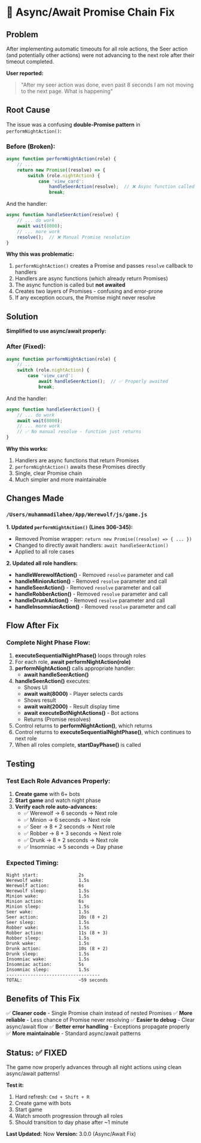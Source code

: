 # 🔧 Async/Await Promise Chain Fix

## Problem

After implementing automatic timeouts for all role actions, the Seer action (and potentially other actions) were not advancing to the next role after their timeout completed.

**User reported:**
> "After my seer action was done, even past 8 seconds I am not moving to the next page. What is happening"

## Root Cause

The issue was a confusing **double-Promise pattern** in `performNightAction()`:

### Before (Broken):
```javascript
async function performNightAction(role) {
    // ...
    return new Promise((resolve) => {
        switch (role.nightAction) {
            case 'view_card':
                handleSeerAction(resolve);  // ❌ Async function called but not awaited
                break;
```

And the handler:
```javascript
async function handleSeerAction(resolve) {
    // ... do work
    await wait(8000);
    // ... more work
    resolve();  // ❌ Manual Promise resolution
}
```

**Why this was problematic:**
1. `performNightAction()` creates a Promise and passes `resolve` callback to handlers
2. Handlers are async functions (which already return Promises)
3. The async function is called but **not awaited**
4. Creates two layers of Promises - confusing and error-prone
5. If any exception occurs, the Promise might never resolve

## Solution

**Simplified to use async/await properly:**

### After (Fixed):
```javascript
async function performNightAction(role) {
    // ...
    switch (role.nightAction) {
        case 'view_card':
            await handleSeerAction();  // ✅ Properly awaited
            break;
```

And the handler:
```javascript
async function handleSeerAction() {
    // ... do work
    await wait(8000);
    // ... more work
    // ✅ No manual resolve - function just returns
}
```

**Why this works:**
1. Handlers are async functions that return Promises
2. `performNightAction()` awaits these Promises directly
3. Single, clear Promise chain
4. Much simpler and more maintainable

## Changes Made

### `/Users/muhammadilahee/App/Werewolf/js/game.js`

**1. Updated `performNightAction()` (Lines 306-345):**
- Removed Promise wrapper: `return new Promise((resolve) => { ... })`
- Changed to directly await handlers: `await handleSeerAction()`
- Applied to all role cases

**2. Updated all role handlers:**
- **handleWerewolfAction()** - Removed `resolve` parameter and call
- **handleMinionAction()** - Removed `resolve` parameter and call
- **handleSeerAction()** - Removed `resolve` parameter and call
- **handleRobberAction()** - Removed `resolve` parameter and call
- **handleDrunkAction()** - Removed `resolve` parameter and call
- **handleInsomniacAction()** - Removed `resolve` parameter and call

## Flow After Fix

### Complete Night Phase Flow:

1. **executeSequentialNightPhase()** loops through roles
2. For each role, **await performNightAction(role)**
3. **performNightAction()** calls appropriate handler:
   - **await handleSeerAction()**
4. **handleSeerAction()** executes:
   - Shows UI
   - **await wait(8000)** - Player selects cards
   - Shows result
   - **await wait(2000)** - Result display time
   - **await executeBotNightActions()** - Bot actions
   - Returns (Promise resolves)
5. Control returns to **performNightAction()**, which returns
6. Control returns to **executeSequentialNightPhase()**, which continues to next role
7. When all roles complete, **startDayPhase()** is called

## Testing

### Test Each Role Advances Properly:

1. **Create game** with 6+ bots
2. **Start game** and watch night phase
3. **Verify each role auto-advances:**
   - ✅ Werewolf → 6 seconds → Next role
   - ✅ Minion → 6 seconds → Next role
   - ✅ Seer → 8 + 2 seconds → Next role
   - ✅ Robber → 8 + 3 seconds → Next role
   - ✅ Drunk → 8 + 2 seconds → Next role
   - ✅ Insomniac → 5 seconds → Day phase

### Expected Timing:
```
Night start:               2s
Werewolf wake:             1.5s
Werewolf action:           6s
Werewolf sleep:            1.5s
Minion wake:               1.5s
Minion action:             6s
Minion sleep:              1.5s
Seer wake:                 1.5s
Seer action:               10s (8 + 2)
Seer sleep:                1.5s
Robber wake:               1.5s
Robber action:             11s (8 + 3)
Robber sleep:              1.5s
Drunk wake:                1.5s
Drunk action:              10s (8 + 2)
Drunk sleep:               1.5s
Insomniac wake:            1.5s
Insomniac action:          5s
Insomniac sleep:           1.5s
-----------------------------------
TOTAL:                     ~59 seconds
```

## Benefits of This Fix

✅ **Cleaner code** - Single Promise chain instead of nested Promises
✅ **More reliable** - Less chance of Promise never resolving
✅ **Easier to debug** - Clear async/await flow
✅ **Better error handling** - Exceptions propagate properly
✅ **More maintainable** - Standard async/await patterns

## Status: ✅ FIXED

The game now properly advances through all night actions using clean async/await patterns!

**Test it:**
1. Hard refresh: `Cmd + Shift + R`
2. Create game with bots
3. Start game
4. Watch smooth progression through all roles
5. Should transition to day phase after ~1 minute

**Last Updated:** Now
**Version:** 3.0.0 (Async/Await Fix)
